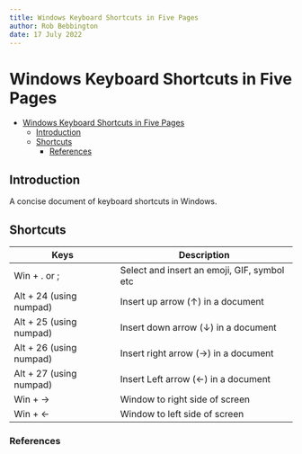 ```yaml
---
title: Windows Keyboard Shortcuts in Five Pages
author: Rob Bebbington
date: 17 July 2022
---
```


# Windows Keyboard Shortcuts in Five Pages

- [Windows Keyboard Shortcuts in Five Pages](#windows-keyboard-shortcuts-in-five-pages)
  - [Introduction](#introduction)
  - [Shortcuts](#shortcuts)
    - [References](#references)

## Introduction

A concise document of keyboard shortcuts in Windows.

## Shortcuts

|Keys|Description|
-|-
Win + . or ;| Select and insert an emoji, GIF, symbol etc
Alt + 24 (using numpad)| Insert up arrow (↑) in a document
Alt + 25 (using numpad)| Insert down arrow (↓) in a document
Alt + 26 (using numpad)| Insert right arrow (→) in a document
Alt + 27 (using numpad)| Insert Left arrow (←) in a document
Win + →|Window to right side of screen
Win + ←|Window to left side of screen

### References

